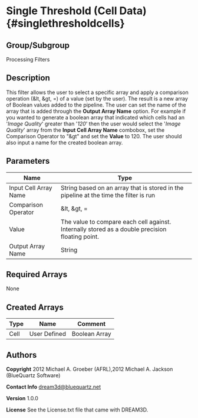 Single Threshold (Cell Data) {#singlethresholdcells}
======

## Group/Subgroup ##
Processing Filters

## Description ##
This filter allows the user to select a specific array and apply a comparison operation (&lt, &gt, =) of a
 value (set by the user). The result is a new array of Boolean values added to the pipeline. The user can set
 the name of the array that is added through the __Output Array Name__ option.
 For example if you wanted to generate a boolean array that indicated which cells had an '_Image Quality_' greater
 than '_120_' then the user would select the '_Image Quality_' array from the __Input Cell Array Name__ combobox,
 set the Comparison Operator to "&gt" and set the __Value__ to 120. The user should also input a name for the created
 boolean array.


## Parameters ## 

| Name | Type |
|------|------|
| Input Cell Array Name | String based on an array that is stored in the pipeline at the time the filter is run |
| Comparison Operator | &lt, &gt, = |
| Value | The value to compare each cell against. Internally stored as a double precision floating point. |
| Output Array Name | String |

## Required Arrays ##
None



## Created Arrays ##

| Type | Name | Comment |
|------|------|---------|
| Cell | User Defined | Boolean Array |


## Authors ##

**Copyright** 2012 Michael A. Groeber (AFRL),2012 Michael A. Jackson (BlueQuartz Software)

**Contact Info** dream3d@bluequartz.net

**Version** 1.0.0

**License**  See the License.txt file that came with DREAM3D.





